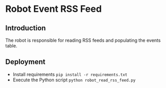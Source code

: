 # Robot Event RSS Feed

## Introduction

The robot is responsible for reading RSS feeds and populating the events table.

## Deployment

- Install requirements `pip install -r requirements.txt`
- Execute the Python script `python robot_read_rss_feed.py`
